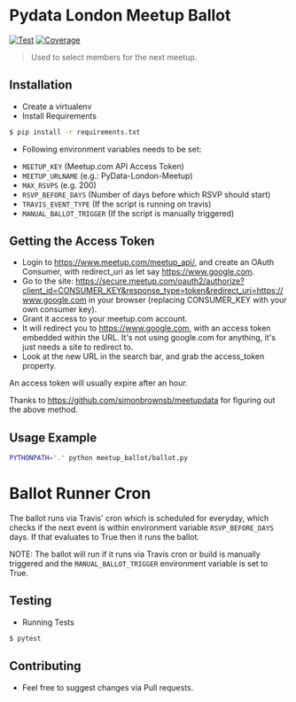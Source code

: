 # Pydata London Meetup Ballot

[![Test](https://github.com/PyDataLondon/meetup_ballot/actions/workflows/test.yml/badge.svg)](https://github.com/PyDataLondon/meetup_ballot/actions/workflows/test.yml) [![Coverage](https://codecov.io/gh/PyDataLondon/meetup_ballot/branch/master/graph/badge.svg)](https://codecov.io/gh/PyDataLondon/meetup_ballot/branch/master)

> Used to select members for the next meetup. 

## Installation

* Create a virtualenv
* Install Requirements

```bash
$ pip install -r requirements.txt
```

* Following environment variables needs to be set:
- `MEETUP_KEY` (Meetup.com API Access Token)
- `MEETUP_URLNAME` (e.g.: PyData-London-Meetup)
- `MAX_RSVPS` (e.g. 200)
- `RSVP_BEFORE_DAYS` (Number of days before which RSVP should start)
- `TRAVIS_EVENT_TYPE` (If the script is running on travis)
- `MANUAL_BALLOT_TRIGGER` (If the script is manually triggered)

## Getting the Access Token

- Login to https://www.meetup.com/meetup_api/, and create an OAuth Consumer, with redirect_uri as let say https://www.google.com.
- Go to the site: https://secure.meetup.com/oauth2/authorize?client_id=CONSUMER_KEY&response_type=token&redirect_uri=https://www.google.com in your browser (replacing CONSUMER_KEY with your own consumer key).
- Grant it access to your meetup.com account.
- It will redirect you to https://www.google.com, with an access token embedded within the URL. It's not using google.com for anything, it's just needs a site to redirect to.
- Look at the new URL in the search bar, and grab the access_token property.

An access token will usually expire after an hour.

Thanks to https://github.com/simonbrownsb/meetupdata for figuring out the above method.

## Usage Example

```bash
PYTHONPATH='.' python meetup_ballot/ballot.py
```

# Ballot Runner Cron

The ballot runs via Travis' cron which is scheduled for everyday, which checks if the next event is within
environment variable `RSVP_BEFORE_DAYS` days. If that evaluates to True then it runs the ballot.

NOTE: The ballot will run if it runs via Travis cron or build is manually triggered and the `MANUAL_BALLOT_TRIGGER`
environment variable is set to True.

## Testing

* Running Tests

```bash
$ pytest
```

## Contributing

* Feel free to suggest changes via Pull requests.
